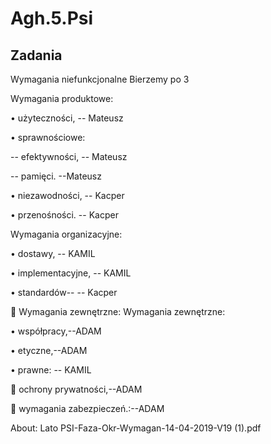 # Agh.5.Psi

## Zadania





Wymagania niefunkcjonalne Bierzemy po 3

Wymagania produktowe:

• użyteczności, -- Mateusz

• sprawnościowe:

-- efektywności, -- Mateusz

-- pamięci. --Mateusz 

• niezawodności, -- Kacper

• przenośności. -- Kacper



Wymagania organizacyjne:

• dostawy, -- KAMIL

• implementacyjne, -- KAMIL

• standardów--  -- Kacper


 Wymagania zewnętrzne: Wymagania zewnętrzne:

• współpracy,--ADAM

• etyczne,--ADAM

• prawne: -- KAMIL

 ochrony prywatności,--ADAM

 wymagania zabezpieczeń.:--ADAM

About: Lato PSI-Faza-Okr-Wymagan-14-04-2019-V19 (1).pdf 

